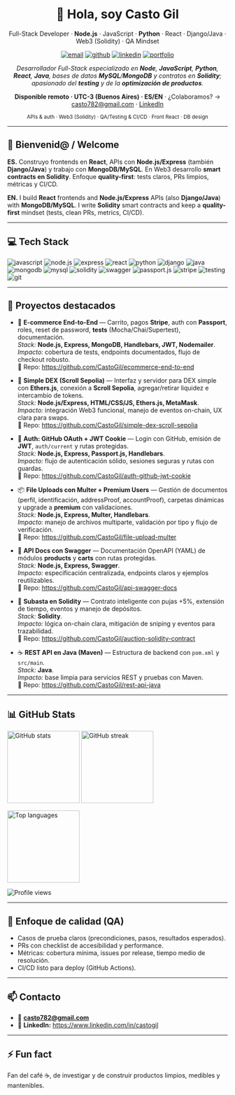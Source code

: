 <h1 align="center">👋 Hola, soy Casto Gil</h1>

<p align="center">
  Full-Stack Developer · <b>Node.js</b> · JavaScript · <b>Python</b> · React · Django/Java · Web3 (Solidity) · QA Mindset
</p>

<p align="center">
  <a href="mailto:casto782@gmail.com"><img src="https://img.shields.io/badge/Email-casto782%40gmail.com-EA4335?style=for-the-badge&logo=gmail&logoColor=white" alt="email" /></a>
  <a href="https://github.com/CastoGil"><img src="https://img.shields.io/badge/GitHub-CastoGil-24292E?style=for-the-badge&logo=github" alt="github" /></a>
  <a href="https://www.linkedin.com/in/castogil"><img src="https://img.shields.io/badge/LinkedIn-Casto%20Gil-0A66C2?style=for-the-badge&logo=linkedin" alt="linkedin" /></a>
  <a href="https://castogil.github.io"><img src="https://img.shields.io/badge/Portfolio-Pronto-111?style=for-the-badge&logo=vercel" alt="portfolio" /></a>
</p>


<p align="center"><i>
Desarrollador Full-Stack especializado en <b>Node</b>, <b>JavaScript</b>, <b>Python</b>, <b>React</b>, <b>Java</b>, bases de datos <b>MySQL</b>/<b>MongoDB</b> y contratos en <b>Solidity</b>; apasionado del <b>testing</b> y de la <b>optimización de productos</b>.
</i></p>

<p align="center">
  <b>Disponible remoto · UTC-3 (Buenos Aires) · ES/EN</b> · ¿Colaboramos?
  → <a href="mailto:casto782@gmail.com">casto782@gmail.com</a> · <a href="https://www.linkedin.com/in/castogil">LinkedIn</a>
</p>

<p align="center">
  <sub>APIs & auth · Web3 (Solidity) · QA/Testing & CI/CD · Front React · DB design</sub>
</p>

---

## 👋 Bienvenid@ / Welcome
**ES.** Construyo frontends en **React**, APIs con **Node.js/Express** (también **Django/Java**) y trabajo con **MongoDB/MySQL**. En Web3 desarrollo **smart contracts en Solidity**. Enfoque **quality-first**: tests claros, PRs limpios, métricas y CI/CD.

**EN.** I build **React** frontends and **Node.js/Express** APIs (also **Django/Java**) with **MongoDB/MySQL**. I write **Solidity** smart contracts and keep a **quality-first** mindset (tests, clean PRs, metrics, CI/CD).

---

## 💻 Tech Stack
<p>
  <img src="https://img.shields.io/badge/JavaScript-ES6+-F7DF1E?logo=javascript&logoColor=000" alt="javascript" />
  <img src="https://img.shields.io/badge/Node.js-339933?logo=nodedotjs&logoColor=white" alt="node.js" />
  <img src="https://img.shields.io/badge/Express-000000?logo=express&logoColor=white" alt="express" />
  <img src="https://img.shields.io/badge/React-61DAFB?logo=react&logoColor=000" alt="react" />
  <img src="https://img.shields.io/badge/Python-3776AB?logo=python&logoColor=white" alt="python" />
  <img src="https://img.shields.io/badge/Django-092E20?logo=django&logoColor=white" alt="django" />
  <img src="https://img.shields.io/badge/Java-ED8B00?logo=java&logoColor=white" alt="java" />
  <img src="https://img.shields.io/badge/MongoDB-47A248?logo=mongodb&logoColor=white" alt="mongodb" />
  <img src="https://img.shields.io/badge/MySQL-4479A1?logo=mysql&logoColor=white" alt="mysql" />
  <img src="https://img.shields.io/badge/Solidity-363636?logo=solidity&logoColor=white" alt="solidity" />
  <img src="https://img.shields.io/badge/Swagger-85EA2D?logo=swagger&logoColor=000" alt="swagger" />
  <img src="https://img.shields.io/badge/Passport.js-34E27A?logo=passport&logoColor=000" alt="passport.js" />
  <img src="https://img.shields.io/badge/Stripe-626CD9?logo=stripe&logoColor=white" alt="stripe" />
  <img src="https://img.shields.io/badge/Testing-Mocha%20%7C%20Chai%20%7C%20Supertest-25A162" alt="testing" />
  <img src="https://img.shields.io/badge/Git-F05032?logo=git&logoColor=white" alt="git" />
</p>

---

## 🚀 Proyectos destacados
- 🛒 **E-commerce End-to-End** — Carrito, pagos **Stripe**, auth con **Passport**, roles, reset de password, **tests** (Mocha/Chai/Supertest), documentación.  
  _Stack:_ **Node.js, Express, MongoDB, Handlebars, JWT, Nodemailer**.  
  _Impacto:_ cobertura de tests, endpoints documentados, flujo de checkout robusto.  
  🔗 Repo: https://github.com/CastoGil/ecommerce-end-to-end

- 🦄 **Simple DEX (Scroll Sepolia)** — Interfaz y servidor para DEX simple con **Ethers.js**, conexión a **Scroll Sepolia**, agregar/retirar liquidez e intercambio de tokens.  
  _Stack:_ **Node.js/Express, HTML/CSS/JS, Ethers.js, MetaMask**.  
  _Impacto:_ integración Web3 funcional, manejo de eventos on-chain, UX clara para swaps.  
  🔗 Repo: https://github.com/CastoGil/simple-dex-scroll-sepolia

- 🔐 **Auth: GitHub OAuth + JWT Cookie** — Login con GitHub, emisión de **JWT**, `auth/current` y rutas protegidas.  
  _Stack:_ **Node.js, Express, Passport.js, Handlebars**.  
  _Impacto:_ flujo de autenticación sólido, sesiones seguras y rutas con guardas.  
  🔗 Repo: https://github.com/CastoGil/auth-github-jwt-cookie

- 📦 **File Uploads con Multer + Premium Users** — Gestión de documentos (perfil, identificación, addressProof, accountProof), carpetas dinámicas y upgrade a **premium** con validaciones.  
  _Stack:_ **Node.js, Express, Multer, Handlebars**.  
  _Impacto:_ manejo de archivos multiparte, validación por tipo y flujo de verificación.  
  🔗 Repo: https://github.com/CastoGil/file-upload-multer

- 📘 **API Docs con Swagger** — Documentación OpenAPI (YAML) de módulos **products** y **carts** con rutas protegidas.  
  _Stack:_ **Node.js, Express, Swagger**.  
  _Impacto:_ especificación centralizada, endpoints claros y ejemplos reutilizables.  
  🔗 Repo: https://github.com/CastoGil/api-swagger-docs

- 🧾 **Subasta en Solidity** — Contrato inteligente con pujas +5%, extensión de tiempo, eventos y manejo de depósitos.  
  _Stack:_ **Solidity**.  
  _Impacto:_ lógica on-chain clara, mitigación de sniping y eventos para trazabilidad.  
  🔗 Repo: https://github.com/CastoGil/auction-solidity-contract

- ☕ **REST API en Java (Maven)** — Estructura de backend con `pom.xml` y `src/main`.  
  _Stack:_ **Java**.  
  _Impacto:_ base limpia para servicios REST y pruebas con Maven.  
  🔗 Repo: https://github.com/CastoGil/rest-api-java

---

## 📊 GitHub Stats
<p align="left">
  <img height="165" src="https://github-readme-stats.vercel.app/api?username=CastoGil&show_icons=true&theme=tokyonight" alt="GitHub stats" />
  <img height="165" src="https://streak-stats.demolab.com?user=CastoGil&theme=tokyonight" alt="GitHub streak" />
</p>
<p align="left">
  <img height="165" src="https://github-readme-stats.vercel.app/api/top-langs/?username=CastoGil&layout=compact&langs_count=8&theme=tokyonight" alt="Top languages" />
</p>
<p align="left">
  <img src="https://komarev.com/ghpvc/?username=CastoGil&style=flat-square&label=Profile+views" alt="Profile views" />
</p>


---

## 🧪 Enfoque de calidad (QA)
- Casos de prueba claros (precondiciones, pasos, resultados esperados).  
- PRs con checklist de accesibilidad y performance.  
- Métricas: cobertura mínima, issues por release, tiempo medio de resolución.  
- CI/CD listo para deploy (GitHub Actions).

---

## 📫 Contacto
- 📧 **casto782@gmail.com**  
- 💼 **LinkedIn:** https://www.linkedin.com/in/castogil  


---

## ⚡ Fun fact
Fan del café ☕, de investigar y de construir productos limpios, medibles y mantenibles.







